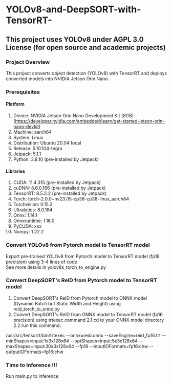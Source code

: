 # YOLOv8-and-DeepSORT-with-TensorRT-
## This project uses YOLOv8 under AGPL 3.0 License (for open source and academic projects) ##

### Project Overview ###
This project converts object detection (YOLOv8) with TensorRT and deploys converted models into NVIDIA Jetson Orin Nano. 

### Prerequisites ###

#### Platform ####
1. Device: NVIDIA Jetson Orin Nano Development Kit (8GB) <br />
(https://developer.nvidia.com/embedded/learn/get-started-jetson-orin-nano-devkit)
2. Machine: aarch64  <br />
3. System: Linux  <br />
4. Distribution: Ubuntu 20.04 focal  <br />
5. Release: 5.10.104-tegra  <br />
6. Jetpack: 5.1.1  <br />
7. Python: 3.8.10 (pre-installed by Jetpack)  <br />

#### Libraries ####
1. CUDA: 11.4.315 (pre-installed by Jetpack) <br />
2. cuDNN: 8.6.0.166 (pre-installed by Jetpack)  <br />
3. TensorRT: 8.5.2.2 (pre-installed by Jetpack) <br />
4. Torch: torch-2.0.0+nv23.05-cp38-cp38-linux_aarch64  <br />
5. Torchvision: 0.15.2 <br />
6. Ultralytics: 8.0.184 <br />
7. Onnx: 1.14.1 <br />
8. Onnxruntime: 1.16.0 <br />
9. PyCUDA: xxx  <br />
10. Numpy: 1.22.2


### Convert YOLOv8 from Pytorch model to TensorRT model ###

Export pre-trained YOLOv8 from Pytorch model to TensorRT model (fp16 precision) using 3-4 lines of code <br />
See more details in yolov8s_torch_to_engine.py

### Convert DeepSORT's ReID from Pytorch model to TensorRT model ###
1. Convert DeepSORT's ReID from Pytorch model to ONNX model (Dynamic Batch but Static Width and Height) using reid_torch_to_onnx.py <br />
2. Convert DeepSORT's ReID from ONNX model to TensorRT model (fp16 precision) using trtexec command
2.1 cd to your ONNX model directory
2.2 run this command: <br />

/usr/src/tensorrt/bin/trtexec --onnx=reid.onnx --saveEngine=reid_fp16.trt --minShapes=input:1x3x128x64 --optShapes=input:5x3x128x64 --maxShapes=input:30x3x128x64 --fp16 --inputIOFormats=fp16:chw --outputIOFormats=fp16:chw

### Time to Inference !!! ###
Run main.py to inference

